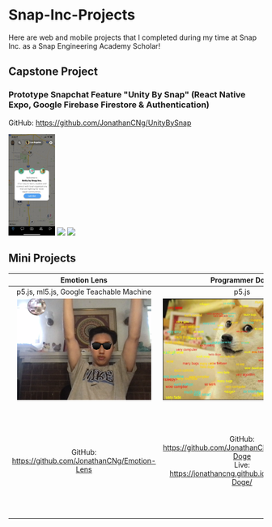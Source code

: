 # Snap-Inc-Projects

Here are web and mobile projects that I completed during my time at Snap Inc. as a Snap Engineering Academy Scholar!

## Capstone Project

### Prototype Snapchat Feature "Unity By Snap" (React Native Expo, Google Firebase Firestore & Authentication)
GitHub: https://github.com/JonathanCNg/UnityBySnap
<p>
  <img src="Samples/UnityBySnap.png" height="200"/>
  <img src="Samples/BitmojiWalkthroughDemo.gif" height="200"/>
  <img src="Samples/CoCoDemo.gif" height="200"/>
</p>

## Mini Projects

Emotion Lens | Programmer Doge | Seaside Bakery
:-------------------------:|:-------------------------:|:-------------------------:
p5.js, ml5.js, Google Teachable Machine | p5.js | HTML/CSS/JS
<img src="Samples/EmotionLens.png" height="200"/> | <img src="Samples/ProgrammerDoge.jpg" height="200"/> | <img src="Samples/SeasideDonuts.jpg" height="200"/>
GitHub: https://github.com/JonathanCNg/Emotion-Lens | GitHub: https://github.com/JonathanCNg/Programmer-Doge <br/> Live: https://jonathancng.github.io/Programmer-Doge/ | GitHub: https://github.com/Snap-Engineering-Academy-2021/food-town <br/> My Code: https://github.com/Snap-Engineering-Academy-2021/food-town/tree/main/jonathan <br/> Live: https://snap-engineering-academy-2021.github.io/food-town/jonathan/index.html

